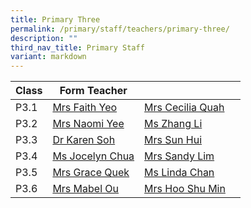 ```yaml
---
title: Primary Three
permalink: /primary/staff/teachers/primary-three/
description: ""
third_nav_title: Primary Staff
variant: markdown
---
```

| Class | Form Teacher | ||
| -------- | -------- | -------- |-------- |
|P3.1|[Mrs Faith Yeo](mailto:wong_chew_ling@schools.gov.sg)|[Mrs Cecilia Quah](mailto:quah_hue_bin_cecilia@schools.gov.sg)|
|P3.2|[Mrs Naomi Yee](mailto:yee_yee_may_naomi@schools.gov.sg)|[Ms Zhang Li](mailto:zhang_li_a@schools.gov.sg)|
|P3.3|[Dr Karen Soh](mailto:soh_karen_jasmine@schools.gov.sg)|[Mrs Sun Hui](mailto:sun_hui@schools.gov.sg)|
|P3.4|[Ms Jocelyn Chua](mailto:Jocelyn_CHUA@schools.gov.sg)|[Mrs Sandy Lim](mailto:yu_pui_shan@schools.gov.sg)|
|P3.5|[Mrs Grace Quek](mailto:chern_whee_li@schools.gov.sg)|[Ms Linda Chan](mailto:chan_pei_chui@schools.gov.sg)|
|P3.6|[Mrs Mabel Ou](mailto:quah_cheng_sim_mabel@schools.gov.sg)|[Mrs Hoo Shu Min](mailto:hoo_shu_min@schools.gov.sg)|